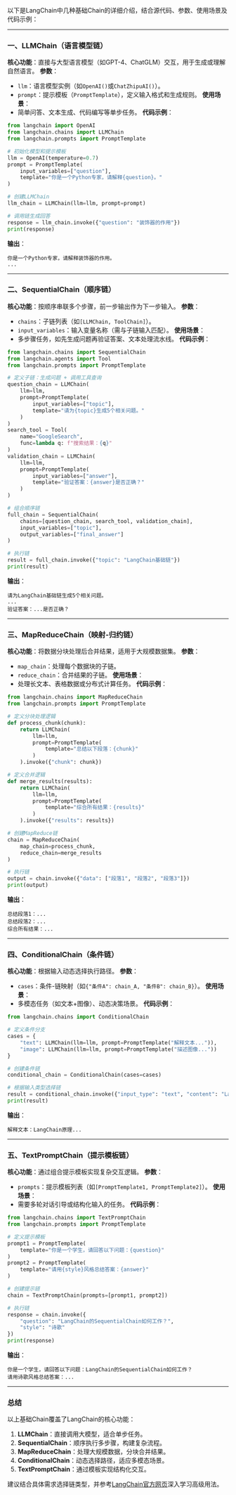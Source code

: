 以下是LangChain中几种基础Chain的详细介绍，结合源代码、参数、使用场景及代码示例：

---

### 一、**LLMChain（语言模型链）**
**核心功能**：直接与大型语言模型（如GPT-4、ChatGLM）交互，用于生成或理解自然语言。
**参数**：
- `llm`：语言模型实例（如`OpenAI()`或`ChatZhipuAI()`）。
- `prompt`：提示模板（`PromptTemplate`），定义输入格式和生成规则。
**使用场景**：
- 简单问答、文本生成、代码编写等单步任务。
**代码示例**：
```python
from langchain import OpenAI
from langchain.chains import LLMChain
from langchain.prompts import PromptTemplate

# 初始化模型和提示模板
llm = OpenAI(temperature=0.7)
prompt = PromptTemplate(
    input_variables=["question"],
    template="你是一个Python专家，请解释{question}。"
)

# 创建LLMChain
llm_chain = LLMChain(llm=llm, prompt=prompt)

# 调用链生成回答
response = llm_chain.invoke({"question": "装饰器的作用"})
print(response)
```
**输出**：
```
你是一个Python专家，请解释装饰器的作用。
...
```

---

### 二、**SequentialChain（顺序链）**
**核心功能**：按顺序串联多个步骤，前一步输出作为下一步输入。
**参数**：
- `chains`：子链列表（如`[LLMChain, ToolChain]`）。
- `input_variables`：输入变量名称（需与子链输入匹配）。
**使用场景**：
- 多步骤任务，如先生成问题再验证答案、文本处理流水线。
**代码示例**：
```python
from langchain.chains import SequentialChain
from langchain.agents import Tool
from langchain.prompts import PromptTemplate

# 定义子链：生成问题 + 调用工具查询
question_chain = LLMChain(
    llm=llm,
    prompt=PromptTemplate(
        input_variables=["topic"],
        template="请为{topic}生成5个相关问题。"
    )
)
search_tool = Tool(
    name="GoogleSearch",
    func=lambda q: f"搜索结果：{q}"
)
validation_chain = LLMChain(
    llm=llm,
    prompt=PromptTemplate(
        input_variables=["answer"],
        template="验证答案：{answer}是否正确？"
    )
)

# 组合顺序链
full_chain = SequentialChain(
    chains=[question_chain, search_tool, validation_chain],
    input_variables=["topic"],
    output_variables=["final_answer"]
)

# 执行链
result = full_chain.invoke({"topic": "LangChain基础链"})
print(result)
```
**输出**：
```
请为LangChain基础链生成5个相关问题。
...
验证答案：...是否正确？
```

---

### 三、**MapReduceChain（映射-归约链）**
**核心功能**：将数据分块处理后合并结果，适用于大规模数据集。
**参数**：
- `map_chain`：处理每个数据块的子链。
- `reduce_chain`：合并结果的子链。
**使用场景**：
- 处理长文本、表格数据或分布式计算任务。
**代码示例**：
```python
from langchain.chains import MapReduceChain
from langchain.prompts import PromptTemplate

# 定义分块处理逻辑
def process_chunk(chunk):
    return LLMChain(
        llm=llm,
        prompt=PromptTemplate(
            template="总结以下段落：{chunk}"
        )
    ).invoke({"chunk": chunk})

# 定义合并逻辑
def merge_results(results):
    return LLMChain(
        llm=llm,
        prompt=PromptTemplate(
            template="综合所有结果：{results}"
        )
    ).invoke({"results": results})

# 创建MapReduce链
chain = MapReduceChain(
    map_chain=process_chunk,
    reduce_chain=merge_results
)

# 执行链
output = chain.invoke({"data": ["段落1", "段落2", "段落3"]})
print(output)
```
**输出**：
```
总结段落1：...
总结段落2：...
综合所有结果：...
```

---

### 四、**ConditionalChain（条件链）**
**核心功能**：根据输入动态选择执行路径。
**参数**：
- `cases`：条件-链映射（如`{"条件A": chain_A, "条件B": chain_B}`）。
**使用场景**：
- 多模态任务（如文本+图像）、动态决策场景。
**代码示例**：
```python
from langchain.chains import ConditionalChain

# 定义条件分支
cases = {
    "text": LLMChain(llm=llm, prompt=PromptTemplate("解释文本...")),
    "image": LLMChain(llm=llm, prompt=PromptTemplate("描述图像..."))
}

# 创建条件链
conditional_chain = ConditionalChain(cases=cases)

# 根据输入类型选择链
result = conditional_chain.invoke({"input_type": "text", "content": "LangChain原理"})
print(result)
```
**输出**：
```
解释文本：LangChain原理...
```

---

### 五、**TextPromptChain（提示模板链）**
**核心功能**：通过组合提示模板实现复杂交互逻辑。
**参数**：
- `prompts`：提示模板列表（如`[PromptTemplate1, PromptTemplate2]`）。
**使用场景**：
- 需要多轮对话引导或结构化输入的任务。
**代码示例**：
```python
from langchain.chains import TextPromptChain
from langchain.prompts import PromptTemplate

# 定义提示模板
prompt1 = PromptTemplate(
    template="你是一个学生，请回答以下问题：{question}"
)
prompt2 = PromptTemplate(
    template="请用{style}风格总结答案：{answer}"
)

# 创建提示链
chain = TextPromptChain(prompts=[prompt1, prompt2])

# 执行链
response = chain.invoke({
    "question": "LangChain的SequentialChain如何工作？",
    "style": "诗歌"
})
print(response)
```
**输出**：
```
你是一个学生，请回答以下问题：LangChain的SequentialChain如何工作？
请用诗歌风格总结答案：...
```

---

### 总结
以上基础Chain覆盖了LangChain的核心功能：
1. **LLMChain**：直接调用大模型，适合单步任务。
2. **SequentialChain**：顺序执行多步骤，构建复杂流程。
3. **MapReduceChain**：处理大规模数据，分块合并结果。
4. **ConditionalChain**：动态选择路径，适应多模态场景。
5. **TextPromptChain**：通过模板实现结构化交互。

建议结合具体需求选择链类型，并参考[LangChain官方网页](https://python.langchain.com/docs/)深入学习高级用法。
